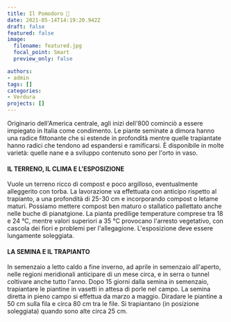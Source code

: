 ```yaml
---
title: Il Pomodoro 🍅
date: 2021-05-14T14:19:20.942Z
draft: false
featured: false
image:
  filename: featured.jpg
  focal_point: Smart
  preview_only: false

authors:
- admin
tags: []
categories: 
- Verdura
projects: []
---
```


Originario dell'America centrale, agli inizi dell'800 cominciò a essere impiegato in Italia come condimento. Le piante seminate a dimora hanno una radice fittonante che si estende in profondità mentre quelle trapiantate hanno radici che tendono ad espandersi e ramificarsi. È disponibile in molte varietà: quelle nane e a sviluppo contenuto sono per l'orto in vaso.

#### IL TERRENO, IL CLIMA E L'ESPOSIZIONE

Vuole un terreno ricco di compost e poco argilloso, eventualmente alleggerito con torba. La lavorazione va effettuata con anticipo rispetto al trapianto, a una profondità di 25-30 cm e incorporando compost o letame maturi. Possiamo mettere compost ben maturo o stallatico pallettato anche nelle buche di pianatgione. La pianta predilige temperature comprese tra 18 e 24 °C, mentre valori superiori a 35 °C provocano l'arresto vegetativo, con cascola dei fiori e problemi per l'allegagione. L'esposizione deve essere lungamente soleggiata.

#### LA SEMINA E IL TRAPIANTO

In semenzaio a letto caldo a fine inverno, ad aprile in semenzaio all'aperto, nelle regioni meridionali anticipare di un mese circa, e in serra o tunnel coltivare anche tutto l'anno. Dopo 15 giorni dalla semina in semenzaio, trapiantare le piantine in vasetti in attesa di porle nel campo. La semina diretta in pieno campo si effettua da marzo a maggio. Diradare le piantine a 50 cm sulla fila e circa 80 cm tra le file. Si trapiantano (in posizione soleggiata) quando sono alte circa 25 cm.
